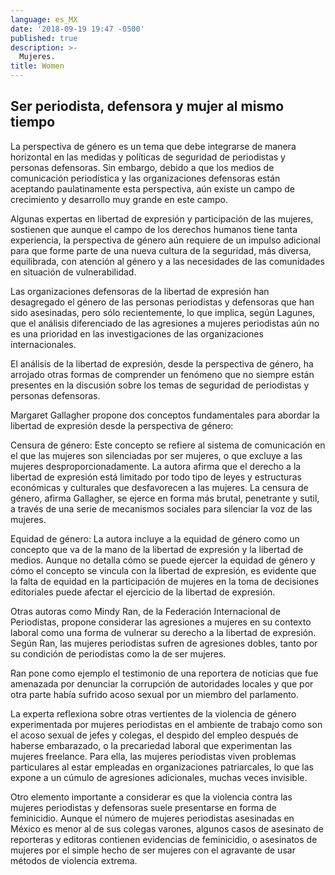 ```yaml
---
language: es_MX
date: '2018-09-19 19:47 -0500'
published: true
description: >-
  Mujeres.
title: Women
---
```

## Ser periodista, defensora y mujer al mismo tiempo

La perspectiva de género es un tema que debe integrarse de manera horizontal en  las medidas y políticas de seguridad de periodistas y personas defensoras. Sin embargo, debido a que los medios de comunicación periodística y las organizaciones defensoras están aceptando paulatinamente esta perspectiva, aún existe un campo de crecimiento y desarrollo muy grande en este campo.

Algunas expertas en libertad de expresión y participación de las mujeres, sostienen que aunque el campo de los derechos humanos tiene tanta experiencia, la perspectiva de género aún requiere de un impulso adicional para que forme parte de una nueva cultura de la seguridad, más diversa, equilibrada, con atención al género y a las necesidades de las comunidades en situación de vulnerabilidad.

Las organizaciones defensoras de la libertad de expresión han desagregado el género de las personas periodistas y defensoras que han sido asesinadas, pero sólo recientemente, lo que implica, según Lagunes, que el análisis diferenciado de las agresiones a mujeres periodistas aún no es una prioridad en las investigaciones de las organizaciones internacionales.

El análisis de la libertad de expresión, desde la perspectiva de género, ha arrojado otras formas de comprender un fenómeno que no siempre están presentes en la discusión sobre los temas de seguridad de periodistas y personas defensoras.

Margaret Gallagher propone dos conceptos fundamentales para abordar la libertad de expresión desde la perspectiva de género:

Censura de género: Este concepto se refiere al sistema de comunicación en el que las mujeres son silenciadas por ser mujeres, o que excluye a las mujeres desproporcionadamente. La autora afirma que el derecho a la libertad de expresión está limitado por todo tipo de leyes y estructuras económicas y culturales que desfavorecen a las mujeres. La censura de género, afirma Gallagher, se ejerce en forma más brutal, penetrante y sutil, a través de una serie de mecanismos sociales para silenciar la voz de las mujeres.

Equidad de género: La autora incluye a la equidad de género como un concepto que va de la mano de la libertad de expresión y la libertad de medios. Aunque no detalla cómo se puede ejercer la equidad de género y cómo el concepto se vincula con la libertad de expresión, es evidente que la falta de equidad en la participación de mujeres en la toma de decisiones editoriales puede afectar el ejercicio de la libertad de expresión.

Otras autoras como Mindy Ran, de la Federación Internacional de Periodistas, propone considerar las agresiones a mujeres en su contexto laboral como una forma de vulnerar su derecho a la libertad de expresión. Según Ran, las mujeres periodistas sufren de agresiones dobles, tanto por su condición de periodistas como la de ser mujeres.

Ran pone como ejemplo el testimonio de una reportera de noticias que fue amenazada por denunciar la corrupción de autoridades locales y que por otra parte había sufrido  acoso sexual por un miembro del parlamento.

La experta reflexiona sobre otras vertientes de la violencia de género  experimentada por mujeres periodistas en el ambiente de trabajo como son el acoso sexual de jefes y colegas, el despido del empleo después de haberse embarazado, o la precariedad laboral que experimentan las mujeres freelance. Para ella, las mujeres periodistas viven problemas particulares al estar empleadas en organizaciones patriarcales, lo que las expone a un cúmulo de agresiones adicionales, muchas veces invisible.

Otro elemento importante a considerar es que la violencia contra las mujeres periodistas y defensoras suele presentarse en forma de feminicidio. Aunque el número de mujeres periodistas asesinadas en México es menor al de sus colegas varones, algunos casos de asesinato de reporteras y editoras contienen evidencias de feminicidio, o asesinatos de mujeres por el simple hecho de ser mujeres con el agravante de usar métodos de violencia extrema.
